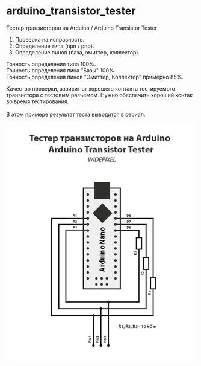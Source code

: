 # arduino_transistor_tester
Тестер транзисторов на Arduino / Arduino Transistor Tester

1. Проверка на исправность.
2. Определение типа (npn / pnp).
3. Определение пинов (база, эмиттер, коллектор).

Точность определения типа 100%.<br/>
Точность определения пина "Базы" 100%.<br/>
Точность определения пинов "Эмиттер, Коллектор" примерно 85%.<br/>

Качество проверки, зависит от хорошего контакта тестируемого транзистора с тестовым разъемом. Нужно обеспечить хороший контак во время тестирования.<br/><br/>
В этом примере результат теста выводится в сериал.

<img src="https://github.com/widepixel/arduino_transistor_tester/blob/master/arduino_transistor_tester.png"/>
